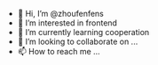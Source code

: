 - 👋 Hi, I’m @zhoufenfens
- 👀 I’m interested in frontend
- 🌱 I’m currently learning cooperation
- 💞️ I’m looking to collaborate on ...
- 📫 How to reach me ...

<!---
zhoufenfens/zhoufenfens is a ✨ special ✨ repository because its `README.md` (this file) appears on your GitHub profile.
You can click the Preview link to take a look at your changes.
--->
